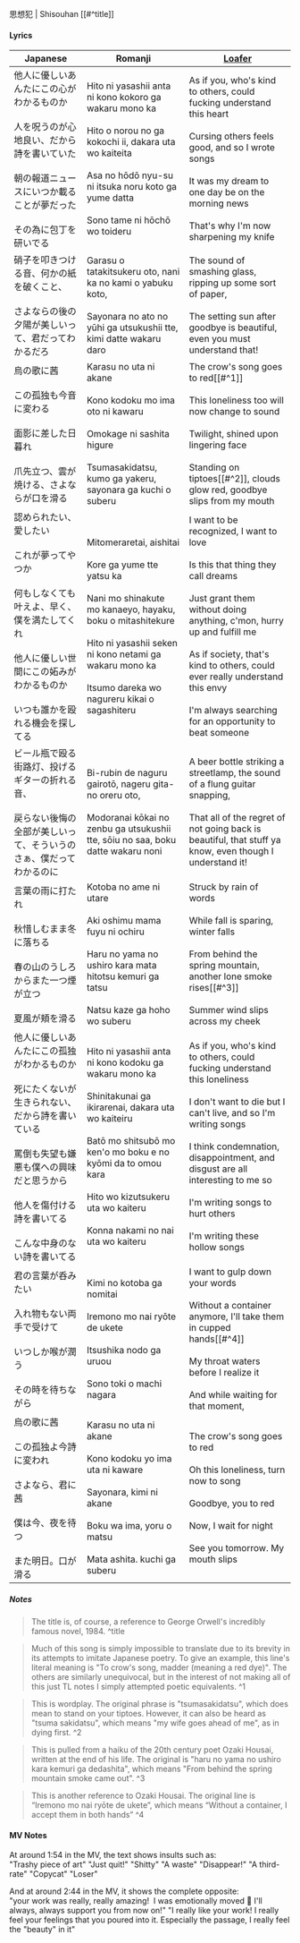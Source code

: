 思想犯 | Shisouhan [[#^title]]
#### Lyrics

| Japanese                                                                                                                     | Romanji                                                                                                                                                                                                                                                                  | [Loafer](https://docs.google.com/document/d/153g_6DuZVsZOvDAfa7fE-LChko2vfdMZaPwZhAFByjc)                                                                                                                                                                                                                           |
| ---------------------------------------------------------------------------------------------------------------------------- | ------------------------------------------------------------------------------------------------------------------------------------------------------------------------------------------------------------------------------------------------------------------------ | ------------------------------------------------------------------------------------------------------------------------------------------------------------------------------------------------------------------------------------------------------------------------------------------------------------------- |
| 他人に優しいあんたにこの心がわかるものか<br><br>人を呪うのが心地良い、だから詩を書いていた<br><br>朝の報道ニュースにいつか載ることが夢だった<br><br>その為に包丁を研いでる                            | Hito ni yasashii anta ni kono kokoro ga wakaru mono ka<br><br>Hito o norou no ga kokochi ii, dakara uta wo kaiteita<br><br>Asa no hōdō nyu-su ni itsuka noru koto ga yume datta<br><br>Sono tame ni hōchō wo toideru                                                     | As if you, who's kind to others, could fucking understand this heart<br><br>Cursing others feels good, and so I wrote songs<br><br>It was my dream to one day be on the morning news<br><br>That's why I'm now sharpening my knife                                                                                  |
| 硝子を叩きつける音、何かの紙を破くこと、<br><br>さよならの後の夕陽が美しいって、君だってわかるだろ                                                                        | Garasu o tatakitsukeru oto, nani ka no kami o yabuku koto,<br><br>Sayonara no ato no yūhi ga utsukushii tte, kimi datte wakaru daro                                                                                                                                      | The sound of smashing glass, ripping up some sort of paper,<br><br>The setting sun after goodbye is beautiful, even you must understand that!                                                                                                                                                                       |
| 烏の歌に茜<br><br>この孤独も今音に変わる<br><br>面影に差した日暮れ<br><br>爪先立つ、雲が焼ける、さよならが口を滑る                                                        | Karasu no uta ni akane<br><br>Kono kodoku mo ima oto ni kawaru<br><br>Omokage ni sashita higure<br><br>Tsumasakidatsu, kumo ga yakeru, sayonara ga kuchi o suberu                                                                                                        | The crow's song goes to red[[#^1]]<br><br>This loneliness too will now change to sound<br><br>Twilight, shined upon lingering face<br><br>Standing on tiptoes[[#^2]], clouds glow red, goodbye slips from my mouth                                                                                                  |
| 認められたい、愛したい<br><br>これが夢ってやつか<br><br>何もしなくても叶えよ、早く、僕を満たしてくれ<br><br>他人に優しい世間にこの妬みがわかるものか<br><br>いつも誰かを殴れる機会を探してる               | Mitomeraretai, aishitai<br><br>Kore ga yume tte yatsu ka<br><br>Nani mo shinakute mo kanaeyo, hayaku, boku o mitashitekure<br><br>Hito ni yasashii seken ni kono netami ga wakaru mono ka<br><br>Itsumo dareka wo nagureru kikai o sagashiteru                           | I want to be recognized, I want to love<br><br>Is this that thing they call dreams<br><br>Just grant them without doing anything, c'mon, hurry up and fulfill me<br><br>As if society, that's kind to others, could ever really understand this envy<br><br>I'm always searching for an opportunity to beat someone |
| ビール瓶で殴る街路灯、投げるギターの折れる音、<br><br>戻らない後悔の全部が美しいって、そういうのさぁ、僕だってわかるのに                                                             | Bi-rubin de naguru gairotō, nageru gita- no oreru oto,<br><br>Modoranai kōkai no zenbu ga utsukushii tte, sōiu no saa, boku datte wakaru noni                                                                                                                            | A beer bottle striking a streetlamp, the sound of a flung guitar snapping,<br><br>That all of the regret of not going back is beautiful, that stuff ya know, even though I understand it!                                                                                                                           |
| 言葉の雨に打たれ<br><br>秋惜しむまま冬に落ちる<br><br>春の山のうしろからまた一つ煙が立つ<br><br>夏風が頬を滑る                                                          | Kotoba no ame ni utare<br><br>Aki oshimu mama fuyu ni ochiru<br><br>Haru no yama no ushiro kara mata hitotsu kemuri ga tatsu<br><br>Natsu kaze ga hoho wo suberu                                                                                                         | Struck by rain of words<br><br>While fall is sparing, winter falls<br><br>From behind the spring mountain, another lone smoke rises[[#^3]]<br><br>Summer wind slips across my cheek                                                                                                                                 |
| 他人に優しいあんたにこの孤独がわかるものか<br><br>死にたくないが生きられない、だから詩を書いている<br><br>罵倒も失望も嫌悪も僕への興味だと思うから<br><br>他人を傷付ける詩を書いてる<br><br>こんな中身のない詩を書いてる | Hito ni yasashii anta ni kono kodoku ga wakaru mono ka<br><br>Shinitakunai ga ikirarenai, dakara uta wo kaiteiru<br><br>Batō mo shitsubō mo ken'o mo boku e no kyōmi da to omou kara<br><br>Hito wo kizutsukeru uta wo kaiteru<br><br>Konna nakami no nai uta wo kaiteru | As if you, who's kind to others, could fucking understand this loneliness<br><br>I don't want to die but I can't live, and so I'm writing songs<br><br>I think condemnation, disappointment, and disgust are all interesting to me so<br><br>I'm writing songs to hurt others<br><br>I'm writing these hollow songs |
| 君の言葉が呑みたい<br><br>入れ物もない両手で受けて<br><br>いつしか喉が潤う<br><br>その時を待ちながら                                                               | Kimi no kotoba ga nomitai<br><br>Iremono mo nai ryōte de ukete<br><br>Itsushika nodo ga uruou<br><br>Sono toki o machi nagara                                                                                                                                            | I want to gulp down your words<br><br>Without a container anymore, I'll take them in cupped hands[[#^4]]<br><br>My throat waters before I realize it<br><br>And while waiting for that moment,                                                                                                                      |
| 烏の歌に茜<br><br>この孤独よ今詩に変われ<br><br>さよなら、君に茜<br><br>僕は今、夜を待つ<br><br>また明日。口が滑る                                                    | Karasu no uta ni akane<br><br>Kono kodoku yo ima uta ni kaware<br><br>Sayonara, kimi ni akane<br><br>Boku wa ima, yoru o matsu<br><br>Mata ashita. kuchi ga suberu                                                                                                       | The crow's song goes to red<br><br>Oh this loneliness, turn now to song<br><br>Goodbye, you to red<br><br>Now, I wait for night<br><br>See you tomorrow. My mouth slips                                                                                                                                             |
##### Notes
>The title is, of course, a reference to George Orwell's incredibly famous novel, 1984. ^title

>Much of this song is simply impossible to translate due to its brevity in its attempts to imitate Japanese poetry. To give an example, this line's literal meaning is "To crow's song, madder (meaning a red dye)". The others are similarly unequivocal, but in the interest of not making all of this just TL notes I simply attempted poetic equivalents. ^1

>This is wordplay. The original phrase is "tsumasakidatsu", which does mean to stand on your tiptoes. However, it can also be heard as "tsuma sakidatsu", which means "my wife goes ahead of me", as in dying first. ^2

>This is pulled from a haiku of the 20th century poet Ozaki Housai, written at the end of his life. The original is "haru no yama no ushiro kara kemuri ga dedashita", which means "From behind the spring mountain smoke came out". ^3

>This is another reference to Ozaki Housai. The original line is “Iremono mo nai ryōte de ukete”, which means “Without a container, I accept them in both hands” ^4

#### MV Notes
At around 1:54 in the MV, the text shows insults such as:  
"Trashy piece of art"
"Just quit!"
"Shitty"
"A waste"
"Disappear!"
"A third-rate"
"Copycat"
"Loser"  
  
And at around 2:44 in the MV, it shows the complete opposite:  
"your work was really, really amazing! 
I was emotionally moved 🥰
I'll always, always support you from now on!"
"I really like your work! I really feel your feelings that you poured into it. Especially the passage, I really feel the "beauty" in it"